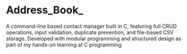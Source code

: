 # Address_Book_
A command-line based contact manager built in C, featuring full CRUD operations, input validation, duplicate prevention, and file-based CSV storage. Developed with modular programming and structured design as part of my hands-on learning at C programming
